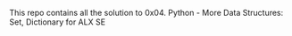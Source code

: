 This repo contains all the solution to 0x04. Python - More Data Structures: Set, Dictionary for ALX SE
